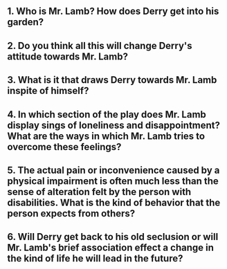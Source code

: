 ## 1. Who is Mr. Lamb? How does Derry get into his garden? 
## 2. Do you think all this will change Derry's attitude towards Mr. Lamb? 
## 3. What is it that draws Derry towards Mr. Lamb inspite of himself? 
## 4. In which section of the play does Mr. Lamb display sings of loneliness and disappointment? What are the ways in which Mr. Lamb tries to overcome these feelings? 
## 5. The actual pain or inconvenience caused by a physical impairment is often much less than the sense of alteration felt by the person with disabilities. What is the kind of behavior that the person expects from others? 
## 6. Will Derry get back to his old seclusion or will Mr. Lamb's brief association effect a change in the kind of life he will lead in the future? 
